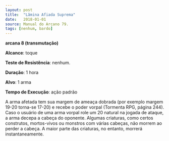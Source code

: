```yaml
---
layout: post
title:  "Lâmina Afiada Suprema"
date:   2018-01-01
source: Manual do Arcano 79.
tags: [nenhum, bardo]
---
```


**arcana 8 (transmutação)**

**Alcance**: toque

**Teste de Resistência**: nenhum.

**Duração**: 1 hora

**Alvo**: 1 arma

**Tempo de Execução**: ação padrão

A arma afetada tem sua margem de ameaça dobrada (por exemplo margem 19-20 torna-se 17-20) e recebe o poder vorpal (Tormenta RPG, página 244).
Caso o usuário de uma arma vorpal role um 20 natural na jogada de ataque, a arma decepa a cabeça do oponente. Algumas criaturas, como certos construtos, mortos-vivos ou monstros com várias cabeças, não morrem ao perder a cabeça.
A maior parte das criaturas, no entanto, morrerá instantaneamente.
